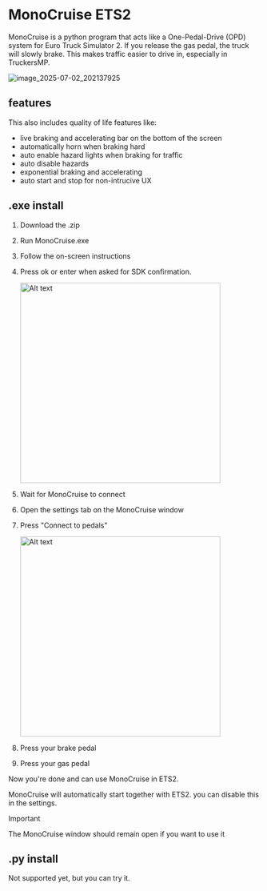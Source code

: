 # MonoCruise ETS2
MonoCruise is a python program that acts like a One-Pedal-Drive (OPD) system for Euro Truck Simulator 2. If you release the gas pedal, the truck will slowly brake. This makes traffic easier to drive in, especially in TruckersMP.

![image_2025-07-02_202137925](https://github.com/user-attachments/assets/0b35aa19-340f-44a9-8e8b-0493c9cd30ca)

## features
This also includes quality of life features like:
- live braking and accelerating bar on the bottom of the screen
- automatically horn when braking hard
- auto enable hazard lights when braking for traffic
- auto disable hazards
- exponential braking and accelerating
- auto start and stop for non-intrucive UX
## .exe install
1. Download the .zip
2. Run MonoCruise.exe
3. Follow the on-screen instructions
4. Press ok or enter when asked for SDK confirmation.

   <img src="https://github.com/user-attachments/assets/76c706de-60b6-457c-ae78-0dc6185810df" alt="Alt text" width="400"/>

5. Wait for MonoCruise to connect
6. Open the settings tab on the MonoCruise window
7. Press "Connect to pedals"
   
   <img src="https://github.com/user-attachments/assets/b4b010d3-e3b6-4abf-a29a-a1a9fa72668c" alt="Alt text" width="400"/>

8. Press your brake pedal
9. Press your gas pedal

Now you're done and can use MonoCruise in ETS2.

MonoCruise will automatically start together with ETS2. you can disable this in the settings.

> [!IMPORTANT]
> The MonoCruise window should remain open if you want to use it
## .py install
Not supported yet, but you can try it.
